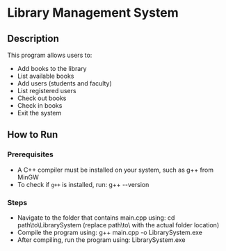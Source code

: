 # Library Management System

## **Description**
This program allows users to:

- Add books to the library
- List available books
- Add users (students and faculty)
- List registered users
- Check out books
- Check in books
- Exit the system

## **How to Run**

### **Prerequisites**
- A C++ compiler must be installed on your system, such as g++ from MinGW
- To check if `g++` is installed, run: g++ --version

### **Steps**
- Navigate to the folder that contains main.cpp using: cd path\to\LibrarySystem (replace path\to\ with the actual folder location)
- Compile the program using: g++ main.cpp -o LibrarySystem.exe
- After compiling, run the program using: LibrarySystem.exe

